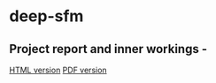 # deep-sfm

## Project report and inner workings -
[HTML version](http://mssuraj.com/deep-sfm/)
[PDF version](https://github.com/braindeadpool/deep-sfm/blob/master/docs/report.pdf)
